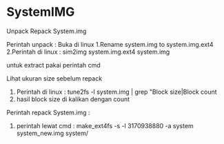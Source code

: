 # SystemIMG
Unpack Repack System.img

Perintah unpack :
Buka di linux
1.Rename system.img to system.img.ext4
2.Perintah di linux : sim2img system.img.ext4 system.img



untuk extract pakai perintah cmd


Lihat ukuran size sebelum repack 
1. Perintah di linux : tune2fs -l system.img | grep "Block size\|Block count
2. hasil block size di kalikan dengan count


Perintah repack System.img : 
1. perintah lewat cmd : make_ext4fs -s -l 3170938880 -a system system_new.img system/

